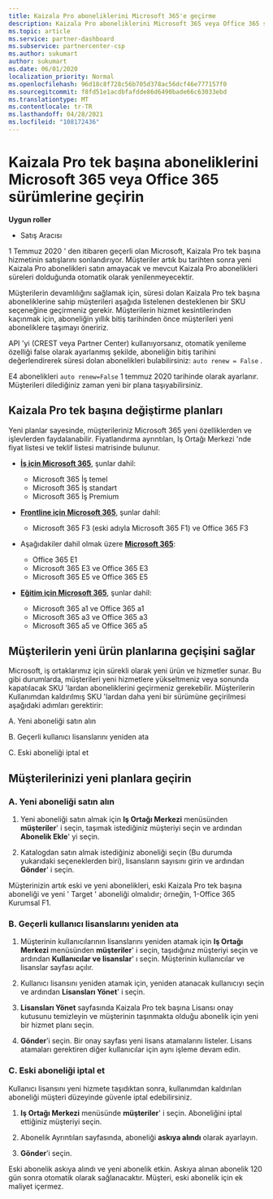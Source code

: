 ```yaml
---
title: Kaizala Pro aboneliklerini Microsoft 365'e geçirme
description: Kaizala Pro aboneliklerini Microsoft 365 veya Office 365 sürümlerine geçirmeyi öğrenin. Müşterilerinizin geçişini hakkında daha fazla bilgi için bu makaleyi okuyun.
ms.topic: article
ms.service: partner-dashboard
ms.subservice: partnercenter-csp
ms.author: sukumart
author: sukumart
ms.date: 06/01/2020
localization_priority: Normal
ms.openlocfilehash: 96d18c8f728c56b705d378ac56dcf46e777157f0
ms.sourcegitcommit: f8fd51e1acdbfafdde86d6490bade66c63033ebd
ms.translationtype: MT
ms.contentlocale: tr-TR
ms.lasthandoff: 04/28/2021
ms.locfileid: "108172436"
---
```

# <a name="migrate-kaizala-pro-standalone-subscriptions-to-microsoft-365-or-office-365-versions"></a>Kaizala Pro tek başına aboneliklerini Microsoft 365 veya Office 365 sürümlerine geçirin

**Uygun roller**

- Satış Aracısı

1 Temmuz 2020 ' den itibaren geçerli olan Microsoft, Kaizala Pro tek başına hizmetinin satışlarını sonlandırıyor. Müşteriler artık bu tarihten sonra yeni Kaizala Pro abonelikleri satın amayacak ve mevcut Kaizala Pro abonelikleri süreleri dolduğunda otomatik olarak yenilenmeyecektir.

Müşterilerin devamlılığını sağlamak için, süresi dolan Kaizala Pro tek başına aboneliklerine sahip müşterileri aşağıda listelenen desteklenen bir SKU seçeneğine geçirmeniz gerekir. Müşterilerin hizmet kesintilerinden kaçınmak için, aboneliğin yıllık bitiş tarihinden önce müşterileri yeni aboneliklere taşımayı öneririz.

API 'yi (CREST veya Partner Center) kullanıyorsanız, otomatik yenileme özelliği false olarak ayarlanmış şekilde, aboneliğin bitiş tarihini değerlendirerek süresi dolan abonelikleri bulabilirsiniz: `auto renew = False` .

E4 abonelikleri `auto renew=False` 1 temmuz 2020 tarihinde olarak ayarlanır. Müşterileri dilediğiniz zaman yeni bir plana taşıyabilirsiniz.

## <a name="kaizala-pro-standalone-replacement-plans"></a>Kaizala Pro tek başına değiştirme planları

Yeni planlar sayesinde, müşterileriniz Microsoft 365 yeni özelliklerden ve işlevlerden faydalanabilir. Fiyatlandırma ayrıntıları, Iş Ortağı Merkezi 'nde fiyat listesi ve teklif listesi matrisinde bulunur.

- [**İş için Microsoft 365**](https://www.microsoft.com/microsoft-365/compare-all-microsoft-365-products?&activetab=tab:primaryr2), şunlar dahil:  
   - Microsoft 365 İş temel
   - Microsoft 365 İş standart
   - Microsoft 365 İş Premium
    
- [**Frontline için Microsoft 365**](https://www.microsoft.com/microsoft-365/microsoft-365-enterprise-f3?activetab=pivot:overviewtab), şunlar dahil:
   - Microsoft 365 F3 (eski adıyla Microsoft 365 F1) ve Office 365 F3
    
- Aşağıdakiler dahil olmak üzere [**Microsoft 365**](https://www.microsoft.com/microsoft-365/compare-microsoft-365-enterprise-plans): 
   - Office 365 E1
   - Microsoft 365 E3 ve Office 365 E3
   - Microsoft 365 E5 ve Office 365 E5

- [**Eğitim için Microsoft 365**](https://www.microsoft.com/education/buy-license/microsoft365), şunlar dahil: 
    - Microsoft 365 a1 ve Office 365 a1
    - Microsoft 365 a3 ve Office 365 a3
    - Microsoft 365 a5 ve Office 365 a5

## <a name="transition-customers-to-new-product-plans"></a>Müşterilerin yeni ürün planlarına geçişini sağlar

Microsoft, iş ortaklarımız için sürekli olarak yeni ürün ve hizmetler sunar. Bu gibi durumlarda, müşterileri yeni hizmetlere yükseltmeniz veya sonunda kapatılacak SKU 'lardan aboneliklerini geçirmeniz gerekebilir. Müşterilerin Kullanımdan kaldırılmış SKU 'lardan daha yeni bir sürümüne geçirilmesi aşağıdaki adımları gerektirir:

A. Yeni aboneliği satın alın

B. Geçerli kullanıcı lisanslarını yeniden ata

C. Eski aboneliği iptal et


## <a name="migrate-your-customers-to-new-plans"></a>Müşterilerinizi yeni planlara geçirin

### <a name="a-purchase-the-new-subscription"></a>A. Yeni aboneliği satın alın

1. Yeni aboneliği satın almak için **Iş Ortağı Merkezi** menüsünden **müşteriler**' i seçin, taşımak istediğiniz müşteriyi seçin ve ardından **Abonelik Ekle**' yi seçin.

2. Katalogdan satın almak istediğiniz aboneliği seçin (Bu durumda yukarıdaki seçeneklerden biri), lisansların sayısını girin ve ardından **Gönder**' i seçin.

Müşterinizin artık eski ve yeni abonelikleri, eski Kaizala Pro tek başına aboneliği ve yeni ' Target ' aboneliği olmalıdır; örneğin, 1-Office 365 Kurumsal F1.

### <a name="b-reassign-current-user-licenses"></a>B. Geçerli kullanıcı lisanslarını yeniden ata

1. Müşterinin kullanıcılarının lisanslarını yeniden atamak için **Iş Ortağı Merkezi** menüsünden **müşteriler**' i seçin, taşıdığınız müşteriyi seçin ve ardından **Kullanıcılar ve lisanslar**' ı seçin. Müşterinin kullanıcılar ve lisanslar sayfası açılır.

2. Kullanıcı lisansını yeniden atamak için, yeniden atanacak kullanıcıyı seçin ve ardından **Lisansları Yönet**' i seçin.

3. **Lisansları Yönet** sayfasında Kaizala Pro tek başına Lisansı onay kutusunu temizleyin ve müşterinin taşınmakta olduğu abonelik için yeni bir hizmet planı seçin.

4.  **Gönder**’i seçin. Bir onay sayfası yeni lisans atamalarını listeler. Lisans atamaları gerektiren diğer kullanıcılar için aynı işleme devam edin.

### <a name="c-cancel-old-subscription"></a>C. Eski aboneliği iptal et

Kullanıcı lisansını yeni hizmete taşıdıktan sonra, kullanımdan kaldırılan aboneliği müşteri düzeyinde güvenle iptal edebilirsiniz.

1.  **Iş Ortağı Merkezi** menüsünde **müşteriler**' i seçin. Aboneliğini iptal ettiğiniz müşteriyi seçin.

2.  Abonelik Ayrıntıları sayfasında, aboneliği **askıya alındı** olarak ayarlayın.

3.  **Gönder**’i seçin.

Eski abonelik askıya alındı ve yeni abonelik etkin. Askıya alınan abonelik 120 gün sonra otomatik olarak sağlanacaktır. Müşteri, eski abonelik için ek maliyet içermez.
